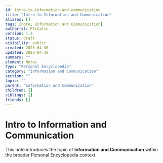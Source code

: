 ```yaml
---
id: intro-to-information-and-communication
title: "Intro to Information and Communication"
aliases: []
tags: [note, Information and Communication]
author(s): PtiCalin
version: 1.3
status: draft
visibility: public
created: 2025-04-30
updated: 2025-04-30
summary: ""
element: Notes
type: "Personal Encyclopedia"
category: "Information and Communication"
section: ""
topic: ""
parent: "Information and Communication"
children: []
siblings: []
friends: []
---
```

# Intro to Information and Communication

This note introduces the topic of **Information and Communication** within the broader Personal Encyclopedia context.
